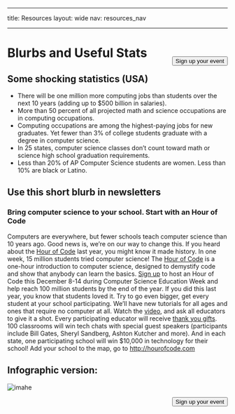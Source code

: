 * * *

title: Resources layout: wide nav: resources_nav

* * *

[<button style="float: right; margin-top: 50px">Sign up your event</button>](/#join)

# Blurbs and Useful Stats

## Some shocking statistics (USA)

  * There will be one million more computing jobs than students over the next 10 years (adding up to $500 billion in salaries).
  * More than 50 percent of all projected math and science occupations are in computing occupations. 
  * Computing occupations are among the highest-paying jobs for new graduates. Yet fewer than 3% of college students graduate with a degree in computer science.
  * In 25 states, computer science classes don’t count toward math or science high school graduation requirements. 
  * Less than 20% of AP Computer Science students are women. Less than 10% are black or Latino.

## Use this short blurb in newsletters

### Bring computer science to your school. Start with an Hour of Code

Computers are everywhere, but fewer schools teach computer science than 10 years ago. Good news is, we’re on our way to change this. If you heard about the [Hour of Code](<%= hoc_uri('/') %>) last year, you might know it made history. In one week, 15 million students tried computer science! The [Hour of Code](<%= hoc_uri('/') %>) is a one-hour introduction to computer science, designed to demystify code and show that anybody can learn the basics. [Sign up](<%= hoc_uri('/') %>) to host an Hour of Code this December 8-14 during Computer Science Education Week and help reach 100 million students by the end of the year. If you did this last year, you know that students loved it. Try to go even bigger, get every student at your school participating. We’ll have new tutorials for all ages and ones that require no computer at all. Watch the [video](<%= hoc_uri('/') %>), and ask all educators to give it a shot. Every participating educator will receive [thank you gifts](<%= hoc_uri('/us/prizes') %>). 100 classrooms will win tech chats with special guest speakers (participants include Bill Gates, Sheryl Sandberg, Ashton Kutcher and more). And in each state, one participating school will win $10,000 in technology for their school! Add your school to the map, go to <http://hourofcode.com>

## Infographic version:

![imahe](http://code.org/images/fit-8000/Code.org_infographic.png)

<a style="display: block" href="/#join"><button style="float: right;">Sign up your event</button></a>